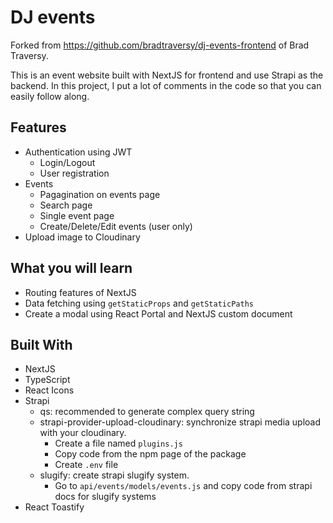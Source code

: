 # DJ events

Forked from <https://github.com/bradtraversy/dj-events-frontend> of Brad Traversy.

This is an event website built with NextJS for frontend and use Strapi as the backend. In this project, I put a lot of comments in the code so that you can easily follow along.

## Features

- Authentication using JWT
  - Login/Logout
  - User registration
- Events
  - Pagagination on events page
  - Search page
  - Single event page
  - Create/Delete/Edit events (user only)
- Upload image to Cloudinary

## What you will learn

- Routing features of NextJS
- Data fetching using `getStaticProps` and `getStaticPaths`
- Create a modal using React Portal and NextJS custom document

## Built With

- NextJS
- TypeScript
- React Icons
- Strapi
  - qs: recommended to generate complex query string
  - strapi-provider-upload-cloudinary: synchronize strapi media upload with your cloudinary.
    - Create a file named `plugins.js`
    - Copy code from the npm page of the package
    - Create `.env` file
  - slugify: create strapi slugify system.
    - Go to `api/events/models/events.js` and copy code from strapi docs for slugify systems
- React Toastify
